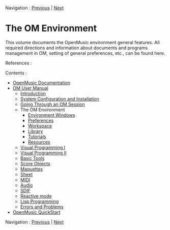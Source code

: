 Navigation : [Previous](QuittingSaving "page précédente\(Quitting
OM and Saving\)") | [Next](MainWindows "page
suivante\(Environment Windows\)")

# The OM Environment

This volume documents the OpenMusic environment general features. All required
directions and information about documents and programs management in OM,
setting of general preferences, etc., can be found here.

References :

Contents :

  * [OpenMusic Documentation](OM-Documentation)
  * [OM User Manual](OM-User-Manual)
    * [Introduction](00-Contents)
    * [System Configuration and Installation](Installation)
    * [Going Through an OM Session](Goingthrough)
    * The OM Environment
      * [Environment Windows](MainWindows)
      * [Preferences](Preferences)
      * [Workspace](Workspace)
      * [Library](Library)
      * [Tutorials](Tutorials)
      * [Resources](resources)
    * [Visual Programming I](BasicVisualProgramming)
    * [Visual Programming II](AdvancedVisualProgramming)
    * [Basic Tools](BasicObjects)
    * [Score Objects](ScoreObjects)
    * [Maquettes](Maquettes)
    * [Sheet](Sheet)
    * [MIDI](MIDI)
    * [Audio](Audio)
    * [SDIF](SDIF)
    * [Reactive mode](Reactive)
    * [Lisp Programming](Lisp)
    * [Errors and Problems](errors)
  * [OpenMusic QuickStart](QuickStart-Chapters)

Navigation : [Previous](QuittingSaving "page précédente\(Quitting
OM and Saving\)") | [Next](MainWindows "page
suivante\(Environment Windows\)")

